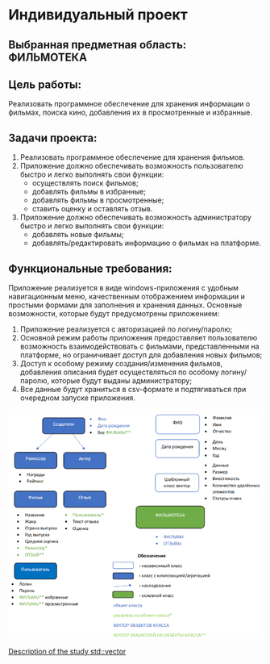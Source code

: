 # Индивидуальный проект
## Выбранная предметная область: ФИЛЬМОТЕКА

## Цель работы:
Реализовать программное обеспечение для хранения информации о фильмах, поиска кино, добавления их в просмотренные и избранные.

## Задачи проекта:
1. Реализовать программное обеспечение для хранения фильмов.
2. Приложение должно обеспечивать возможность пользователю быстро и легко выполнять свои функции:
	- осуществлять поиск фильмов;
	- добавлять фильмы в избранные;
	- добавлять фильмы в просмотренные;
	- ставить оценку и оставлять отзыв.
3. Приложение должно обеспечивать возможность администратору быстро и легко выполнять свои функции:
	- добавлять новые фильмы;
	- добавлять/редактировать информацию о фильмах на платформе.
	
## Функциональные требования:
Приложение реализуется в виде windows-приложения с удобным навигационным меню, качественным отображением информации и простыми формами для заполнения и хранения данных.
Основные возможности, которые будут предусмотрены приложением:
1. Приложение реализуется с авторизацией по логину/паролю;
2. Основной режим работы приложения предоставляет пользователю возможность взаимодействовать с фильмами, представленными на платформе, но ограничивает доступ для добавления новых фильмов;
3. Доступ к особому режиму создания/изменения фильмов, добавления описания будет осуществляться по особому логину/паролю, которые будут выданы администратору;
4. Все данные будут храниться в csv-формате и подтягиваться при очередном запуске приложения. 

![Схема классов](source/Scheme.png)

[Description of the study std::vector](/source/Vector_research.pdf)


